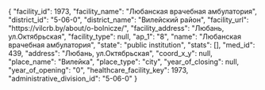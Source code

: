 {
    "facility_id": 1973,
    "facility_name": "Любанская врачебная амбулатория",
    "district_id": "5-06-0",
    "district_name": "Вилейский район",
    "facility_url": "https:\/\/vilcrb.by\/about\/o-bolnicze\/",
    "facility_address": "Любань, ул.Октябрьская",
    "facility_type": null,
    "ap_1": "8",
    "name": "Любанская врачебная амбулатория",
    "state": "public institution",
    "stats": [],
    "med_id": 439,
    "address": "Любань, ул.Октябрьская",
    "coord_x_y": null,
    "place_name": "Вилейка",
    "place_type": "city",
    "year_of_closing": null,
    "year_of_opening": "0",
    "healthcare_facility_key": 1973,
    "administrative_division_id": "5-06-0"
}